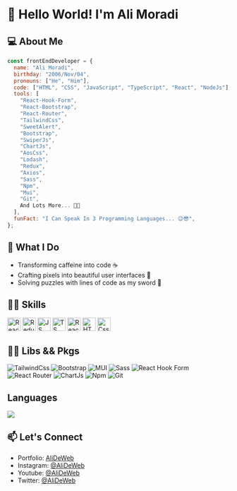 # 👋 Hello World! I'm Ali Moradi

## 💻 About Me

```javascript
const frontEndDeveloper = {
  name: "Ali Moradi",
  birthday: "2006/Nov/04",
  pronouns: ["He", "Him"],
  code: ["HTML", "CSS", "JavaScript", "TypeScript", "React", "NodeJs"],
  tools: [
    "React-Hook-Form",
    "React-Bootstrap",
    "React-Router",
    "TailwindCss",
    "SweetAlert",
    "Bootstrap",
    "SwiperJs",
    "ChartJs",
    "AosCss",
    "Lodash",
    "Redux",
    "Axios",
    "Sass",
    "Npm",
    "Mui",
    "Git",
    And Lots More... 🐱‍💻
  ],
  funFact: "I Can Speak In 3 Programming Languages... 😉😎",
};
```

## 🚀 What I Do

- Transforming caffeine into code ☕
- Crafting pixels into beautiful user interfaces 🎨
- Solving puzzles with lines of code as my sword 🧩

## 👨‍💻 Skills

<img title="React" src="https://raw.githubusercontent.com/danielcranney/readme-generator/main/public/icons/skills/react-colored.svg" alt="React" width="30" /> <img title="redux" src="https://raw.githubusercontent.com/danielcranney/readme-generator/main/public/icons/skills/redux-colored.svg" alt="Redux" width="30" /> <img title="JS" src="https://raw.githubusercontent.com/danielcranney/readme-generator/main/public/icons/skills/javascript-colored.svg" alt="JS" width="30" /> <img title="TS" src="https://raw.githubusercontent.com/danielcranney/readme-generator/main/public/icons/skills/typescript-colored.svg" alt="TS" width="30" /> <img title="NodeJs" src="https://raw.githubusercontent.com/danielcranney/readme-generator/main/public/icons/skills/nodejs-colored.svg" alt="React" width="30" /> <img title="HTML" src="https://raw.githubusercontent.com/danielcranney/readme-generator/main/public/icons/skills/html5-colored.svg" alt="HTML" width="30" /> <img title="CSS" src="https://raw.githubusercontent.com/danielcranney/readme-generator/main/public/icons/skills/css3-colored.svg" alt="Css" width="30" />

## 🐱‍🏍 Libs && Pkgs

<img title="TailwindCss" src="https://img.shields.io/badge/tailwindcss-%2338B2AC.svg?style=for-the-badge&logo=tailwind-css&logoColor=white"> <img title="Bootstrap" src="https://img.shields.io/badge/bootstrap-%238511FA.svg?style=for-the-badge&logo=bootstrap&logoColor=white"> <img title="MUI" src="https://img.shields.io/badge/MUI-%230081CB.svg?style=for-the-badge&logo=mui&logoColor=whitee"> <img title="Sass" src="https://img.shields.io/badge/SASS-hotpink.svg?style=for-the-badge&logo=SASS&logoColor=white"> <img title="React Hook Form" src="https://img.shields.io/badge/React%20Hook%20Form-%23EC5990.svg?style=for-the-badge&logo=reacthookform&logoColor=white"> <img title="React Router" src="https://img.shields.io/badge/React_Router-CA4245?style=for-the-badge&logo=react-router&logoColor=white"> <img title="ChartJs" src="https://img.shields.io/badge/chart.js-F5788D.svg?style=for-the-badge&logo=chart.js&logoColor=white"> <img title="Npm" src="https://img.shields.io/badge/NPM-%23CB3837.svg?style=for-the-badge&logo=npm&logoColor=white"> <img title="Git" src="https://img.shields.io/badge/git-%23F05033.svg?style=for-the-badge&logo=git&logoColor=white">

## Languages

<img src="https://github-readme-stats.vercel.app/api/top-langs/?username=alideweb&layout=compact&theme=react" />

## 📫 Let's Connect

- Portfolio: [AliDeWeb](https://alideweb.github.io/AliDeWeb/)
- Instagram: [@AliDeWeb](https://instagram.com/alideweb?igshid=MmVlMjlkMTBhMg==)
- Youtube: [@AliDeWeb](https://youtube.com/@AliDeWeb?si=Rzkzl24UJgt0PP0f)
- Twitter: [@AliDeWeb](https://x.com/AliDeWeb?s=09)
